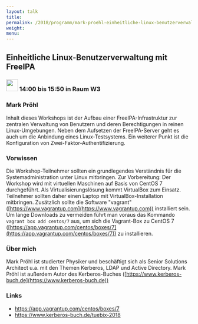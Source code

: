 ```yaml
---
layout: talk
title:
permalink: /2018/programm/mark-proehl-einheitliche-linux-benutzerverwaltung-mit-freeipa/
weight:
menu:
---
```

## Einheitliche Linux-Benutzerverwaltung mit FreeIPA

### <img height = "32" src="../../../images/workshop.svg"> 14:00 bis 15:50 in Raum W3

### Mark Pröhl

Inhalt dieses Workshops ist der Aufbau einer FreeIPA-Infrastruktur zur zentralen Verwaltung von Benutzern und deren Berechtigungen in reinen Linux-Umgebungen. Neben dem Aufsetzen der FreeIPA-Server geht es auch um die Anbindung eines Linux-Testsystems. Ein weiterer Punkt ist die Konfiguration von Zwei-Faktor-Authentifizierung.

### Vorwissen

Die Workshop-Teilnehmer sollten ein grundlegendes Verständnis für die Systemadministration unter Linux mitbringen.  Zur Vorbereitung: Der Workshop wird mit virtuellen Maschinen auf Basis von CentOS 7 durchgeführt. Als Virtualisierungslösung kommt VirtualBox zum Einsatz. Teilnehmer sollten daher einen Laptop mit VirtualBox-Installation mitbringen. Zusätzlich sollte die Software "vagrant" ([https://www.vagrantup.com](https://www.vagrantup.com)) installiert sein. Um lange Downloads zu vermeiden führt man voraus das Kommando `vagrant box add centos/7` aus, um sich die Vagrant-Box zu CentOS 7 ([https://app.vagrantup.com/centos/boxes/7](https://app.vagrantup.com/centos/boxes/7)) zu installieren.

### Über mich

Mark Pröhl ist studierter Physiker und beschäftigt sich als Senior Solutions Architect u.a. mit den Themen Kerberos, LDAP und Active Directory.  Mark Pröhl ist außerdem Autor des Kerberos-Buches ([https://www.kerberos-buch.de](https://www.kerberos-buch.de))

### Links

- <a href="https://app.vagrantup.com/centos/boxes/7" target="_blank">https://app.vagrantup.com/centos/boxes/7</a>
- <a href="https://www.kerberos-buch.de/tuebix-2018" target="_blank">https://www.kerberos-buch.de/tuebix-2018</a>
